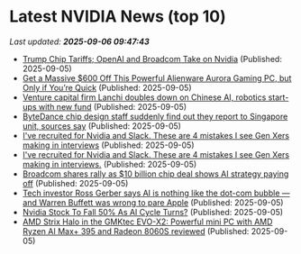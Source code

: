 # Latest NVIDIA News (top 10)
_Last updated: **2025-09-06 09:47:43**_

- [Trump Chip Tariffs; OpenAI and Broadcom Take on Nvidia](https://omny.fm/shows/bloomberg-daybreak/trump-chip-tariffs-openai-and-broadcom-take-on-nvidia) (Published: 2025-09-05)
- [Get a Massive $600 Off This Powerful Alienware Aurora Gaming PC, but Only if You’re Quick](https://www.cnet.com/deals/get-a-massive-600-off-this-powerful-alienware-aurora-gaming-pc-but-only-if-youre-quick/) (Published: 2025-09-05)
- [Venture capital firm Lanchi doubles down on Chinese AI, robotics start-ups with new fund](https://finance.yahoo.com/news/venture-capital-firm-lanchi-doubles-093000736.html) (Published: 2025-09-05)
- [ByteDance chip design staff suddenly find out they report to Singapore unit, sources say](https://www.straitstimes.com/business/bytedance-chip-design-staff-suddenly-find-out-they-report-to-singapore-unit-sources-say) (Published: 2025-09-05)
- [I've recruited for Nvidia and Slack. These are 4 mistakes I see Gen Xers making in interviews](https://biztoc.com/x/8f7bba2eecbfd370) (Published: 2025-09-05)
- [I've recruited for Nvidia and Slack. These are 4 mistakes I see Gen Xers making in interviews.](https://www.businessinsider.com/former-nvidia-slack-recruiter-shares-gen-x-interview-mistakes-2025-9) (Published: 2025-09-05)
- [Broadcom shares rally as $10 billion chip deal shows AI strategy paying off](https://finance.yahoo.com/news/broadcom-shares-rally-ai-deal-090504663.html) (Published: 2025-09-05)
- [Tech investor Ross Gerber says AI is nothing like the dot-com bubble — and Warren Buffett was wrong to pare Apple](https://www.businessinsider.com/ross-gerber-ai-bubble-internet-warren-buffett-apple-stock-portfolio-2025-9) (Published: 2025-09-05)
- [Nvidia Stock To Fall 50% As AI Cycle Turns?](https://www.forbes.com/sites/greatspeculations/2025/09/05/nvidia-stock-to-fall-50-as-ai-cycle-turns/) (Published: 2025-09-05)
- [AMD Strix Halo in the GMKtec EVO-X2: Powerful mini PC with AMD Ryzen AI Max+ 395 and Radeon 8060S reviewed](https://www.notebookcheck.net/AMD-Strix-Halo-in-the-GMKtec-EVO-X2-Powerful-mini-PC-with-AMD-Ryzen-AI-Max-395-and-Radeon-8060S-reviewed.1102641.0.html) (Published: 2025-09-05)
